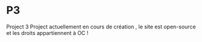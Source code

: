 # P3
Project 3
Project actuellement en cours de création , le site est open-source et les droits appartiennent à OC !
